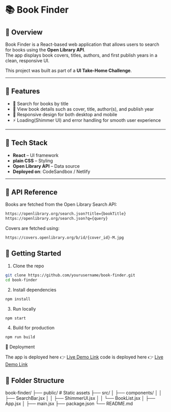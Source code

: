 # 📚 Book Finder

## 🔹 Overview

Book Finder is a React-based web application that allows users to search for books using the **Open Library API**.  
The app displays book covers, titles, authors, and first publish years in a clean, responsive UI.

This project was built as part of a **UI Take-Home Challenge**.

---

## 🔹 Features

- 🔎 Search for books by title
- 📖 View book details such as cover, title, author(s), and publish year
- 📱 Responsive design for both desktop and mobile
- ⚡ Loading(Shimmer UI) and error handling for smooth user experience

---

## 🔹 Tech Stack

- **React** – UI framework
- **plain CSS** – Styling
- **Open Library API** – Data source
- **Deployed on**: CodeSandbox / Netlify

---

## 🔹 API Reference

Books are fetched from the Open Library Search API:

```bash
https://openlibrary.org/search.json?title={bookTitle}
https://openlibrary.org/search.json?q={query}
```

Covers are fetched using:

```bash
https://covers.openlibrary.org/b/id/{cover_id}-M.jpg
```

## 🔹 Getting Started

1. Clone the repo

```bash
git clone https://github.com/yourusername/book-finder.git
cd book-finder
```

2. Install dependencies

```bash
npm install
```

3. Run locally

```bash
npm start
```

4. Build for production

```bash
npm run build
```

🔹 Deployment

The app is deployed here 👉 [Live Demo Link](https://your-vercel-or-codesandbox-link)
code is deployed here 👉 [Live Demo Link](https://your-vercel-or-codesandbox-link)

## 🔹 Folder Structure

book-finder/
├── public/ # Static assets
├── src/
│ ├── components/
│ │ ├── SearchBar.jsx
│ │ ├── ShimmerUI.jsx
│ │ └── BookList.jsx
│ ├── App.jsx
│ ├── main.jsx
├── package.json
└── README.md
